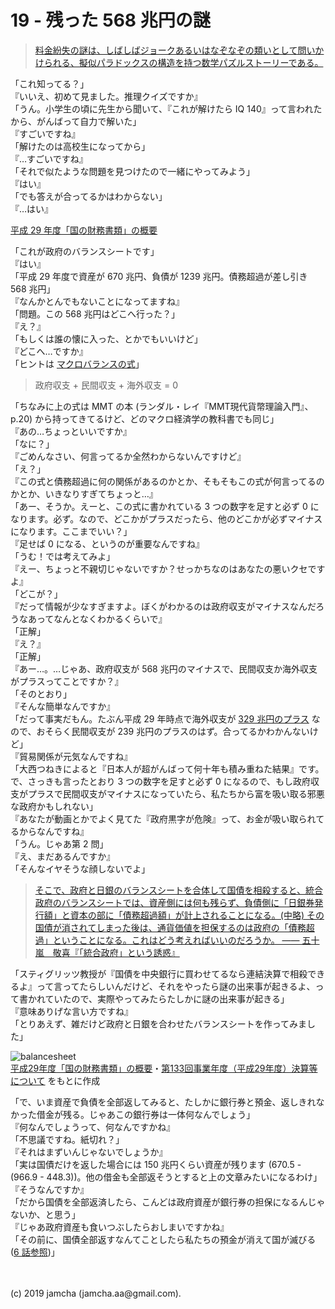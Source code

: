 

# 19 - 残った 568 兆円の謎

> [料金紛失の謎は、しばしばジョークあるいはなぞなぞの類いとして問いかけられる、擬似パラドックスの構造を持つ数学パズルストーリーである。](https://ja.wikipedia.org/wiki/%E6%96%99%E9%87%91%E7%B4%9B%E5%A4%B1) 

「これ知ってる？」  
『いいえ、初めて見ました。推理クイズですか』  
「うん。小学生の頃に先生から聞いて、『これが解けたら IQ 140』って言われたから、がんばって自力で解いた」  
『すごいですね』  
「解けたのは高校生になってから」  
『…すごいですね』  
「それで似たような問題を見つけたので一緒にやってみよう」  
『はい』  
「でも答えが合ってるかはわからない」  
『…はい』

[平成 29 年度「国の財務書類」の概要](https://www.mof.go.jp/budget/report/public_finance_fact_sheet/fy2017/fy2017.gaiyou.html)

「これが政府のバランスシートです」  
『はい』  
「平成 29 年度で資産が 670 兆円、負債が 1239 兆円。債務超過が差し引き 568 兆円」  
『なんかとんでもないことになってますね』  
「問題。この 568 兆円はどこへ行った？」  
『え？』  
「もしくは誰の懐に入った、とかでもいいけど」  
『どこへ…ですか』  
「ヒントは [マクロバランスの式](https://ja.wikipedia.org/wiki/%E8%B2%AF%E8%93%84%E6%8A%95%E8%B3%87%E3%83%90%E3%83%A9%E3%83%B3%E3%82%B9)」

> 政府収支 + 民間収支 + 海外収支 = 0 

「ちなみに上の式は MMT の本 (ランダル・レイ『MMT現代貨幣理論入門』、 p.20) から持ってきてるけど、どのマクロ経済学の教科書でも同じ」  
『あの…ちょっといいですか』  
「なに？」  
『ごめんなさい、何言ってるか全然わからないんですけど』  
「え？」  
『この式と債務超過に何の関係があるのかとか、そもそもこの式が何言ってるのかとか、いきなりすぎてちょっと…』  
「あー、そうか。えーと、この式に書かれている 3 つの数字を足すと必ず 0 になります。必ず。なので、どこかがプラスだったら、他のどこかが必ずマイナスになります。ここまでいい？」  
『足せば 0 になる、というのが重要なんですね』  
「うむ！では考えてみよ」  
『えー、ちょっと不親切じゃないですか？せっかちなのはあなたの悪いクセですよ』  
「どこが？」  
『だって情報が少なすぎますよ。ぼくがわかるのは政府収支がマイナスなんだろうなあってなんとなくわかるくらいで』  
「正解」  
『え？』  
「正解」  
『あー…。…じゃあ、政府収支が 568 兆円のマイナスで、民間収支か海外収支がプラスってことですか？』  
「そのとおり」  
『そんな簡単なんですか』  
「だって事実だもん。たぶん平成 29 年時点で海外収支が [329 兆円のプラス](https://www.mof.go.jp/international_policy/reference/iip/2018_g.htm) なので、おそらく民間収支が 239 兆円のプラスのはず。合ってるかわかんないけど」  
『貿易関係が元気なんですね』  
「大西つねきによると『日本人が超がんばって何十年も積み重ねた結果』です。で、さっきも言ったとおり 3 つの数字を足すと必ず 0 になるので、もし政府収支がプラスで民間収支がマイナスになっていたら、私たちから富を吸い取る邪悪な政府かもしれない」  
『あなたが動画とかでよく見てた『政府黒字が危険』って、お金が吸い取られてるからなんですね』  
「うん。じゃあ第 2 問」  
『え、まだあるんですか』  
「そんなイヤそうな顔しないでよ」

> [そこで、政府と日銀のバランスシートを合体して国債を相殺すると、統合政府のバランスシートでは、資産側には何も残らず、負債側に「日銀券発行額」と資本の部に「債務超過額」が計上されることになる。(中略) その国債が消されてしまった後は、通貨価値を担保するのは政府の「債務超過」ということになる。これはどう考えればいいのだろうか。 ―― 五十嵐　敬喜『「統合政府」という誘惑』](https://www.murc.jp/report/rc/column/igarashi/igarashi190620_1/)

「スティグリッツ教授が『国債を中央銀行に買わせてるなら連結決算で相殺できるよ』って言ってたらしいんだけど、それをやったら謎の出来事が起きるよ、って書かれていたので、実際やってみたらたしかに謎の出来事が起きる」  
『意味ありげな言い方ですね』  
「とりあえず、雑だけど政府と日銀を合わせたバランスシートを作ってみました」

![balancesheet](./balancesheet.png)  
[平成29年度「国の財務書類」の概要](https://www.mof.go.jp/budget/report/public_finance_fact_sheet/fy2017/fy2017.gaiyou.html)・[第133回事業年度（平成29年度）決算等について](https://www.boj.or.jp/about/account/zai1805a.htm/) をもとに作成

「で、いま資産で負債を全部返してみると、たしかに銀行券と預金、返しきれなかった借金が残る。じゃあこの銀行券は一体何なんでしょう」  
『何なんでしょうって、何なんですかね』  
「不思議ですね。紙切れ？」  
『それはまずいんじゃないでしょうか』  
「実は国債だけを返した場合には 150 兆円くらい資産が残ります (670.5 - (966.9 - 448.3))。他の借金も全部返そうとすると上の文章みたいになるわけ」  
『そうなんですか』  
「だから国債を全部返済したら、こんどは政府資産が銀行券の担保になるんじゃないか、と思う」  
『じゃあ政府資産も食いつぶしたらおしまいですかね』  
「その前に、国債全部返すなんてことしたら私たちの預金が消えて国が滅びる ([6 話参照](https://jamcha-aa-mitsuyama.netlify.com/docs/06/))」

<br>
<br>
(c) 2019 jamcha (jamcha.aa@gmail.com).

